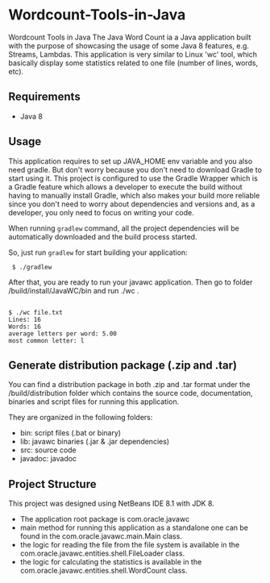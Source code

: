 # Wordcount-Tools-in-Java
Wordcount Tools in Java The Java Word Count ia a Java application built with the purpose of showcasing the usage of some Java 8 features, e.g. Streams, Lambdas. This application is very similar to Linux 'wc' tool, which basically display some statistics related to one file (number of lines, words, etc).
## Requirements
- Java 8
## Usage

This application requires to set up JAVA_HOME env variable and you also need gradle. But don't worry because you don't need to download Gradle to start using it. This project is configured to use the Gradle Wrapper which is a Gradle feature which allows a developer to execute the build without having to manually install Gradle, which also makes your build more reliable since you don't need to worry about dependencies and versions and, as a developer, you only need to focus on writing your code. 

When running <code>gradlew</code> command, all the project dependencies will be automatically downloaded and the build process started.

So, just run <code>gradlew</code> for start building your application:

<code> $ ./gradlew </code>

After that, you are ready to run your javawc application. Then go to folder /build/install/JavaWC/bin and run ./wc <filename>.

<code>
$ ./wc file.txt
Lines: 16
Words: 16
average letters per word: 5.00
most common letter: l
</code>

## Generate distribution package (.zip and .tar)

You can find a distribution package in both .zip and .tar format under the /build/distribution folder which contains the source code, documentation, binaries and script files for running this application.

They are organized in the following folders:

- bin: script files (.bat or binary)
- lib: javawc binaries (.jar & .jar dependencies)
- src: source code
- javadoc: javadoc

## Project Structure

This project was designed using NetBeans IDE 8.1 with JDK 8.

- The application root package is com.oracle.javawc
- main method for running this application as a standalone one can be found in the com.oracle.javawc.main.Main class.
- the logic for reading the file from the file system is available in the com.oracle.javawc.entities.shell.FileLoader class.
- the logic for calculating the statistics is available in the com.oracle.javawc.entities.shell.WordCount class.
